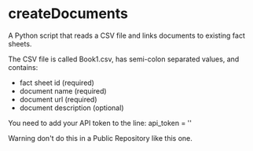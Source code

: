 # createDocuments

A Python script that reads a CSV file and links documents to existing fact sheets.

The CSV file is called Book1.csv, has semi-colon separated values, and contains:

- fact sheet id (required)
- document name (required)
- document url (required)
- document description (optional)

You need to add your API token to the line: api_token = '<API-Token>'

Warning don't do this in a Public Repository like this one. 
